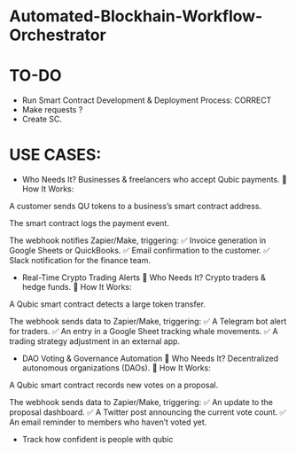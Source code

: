 # Automated-Blockhain-Workflow-Orchestrator

# TO-DO

- Run Smart Contract Development & Deployment Process: CORRECT
- Make requests ?
- Create SC.

# USE CASES:

- Who Needs It? Businesses & freelancers who accept Qubic payments.
🔹 How It Works:

A customer sends QU tokens to a business’s smart contract address.

The smart contract logs the payment event.

The webhook notifies Zapier/Make, triggering:
✅ Invoice generation in Google Sheets or QuickBooks.
✅ Email confirmation to the customer.
✅ Slack notification for the finance team.

- Real-Time Crypto Trading Alerts
👤 Who Needs It? Crypto traders & hedge funds.
🔹 How It Works:

A Qubic smart contract detects a large token transfer.

The webhook sends data to Zapier/Make, triggering:
✅ A Telegram bot alert for traders.
✅ An entry in a Google Sheet tracking whale movements.
✅ A trading strategy adjustment in an external app.

- DAO Voting & Governance Automation
👤 Who Needs It? Decentralized autonomous organizations (DAOs).
🔹 How It Works:

A Qubic smart contract records new votes on a proposal.

The webhook sends data to Zapier/Make, triggering:
✅ An update to the proposal dashboard.
✅ A Twitter post announcing the current vote count.
✅ An email reminder to members who haven’t voted yet.

- Track how confident is people with qubic




